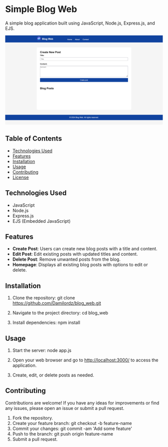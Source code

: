 # Simple Blog Web

A simple blog application built using JavaScript, Node.js, Express.js, and EJS.

![Screenshot of Simple Blog App](public/images/blog_screenshot.png)

## Table of Contents

- [Technologies Used](#technologies_used)
- [Features](#features)
- [Installation](#installation)
- [Usage](#usage)
- [Contributing](#contributing)
- [License](#license)

## Technologies Used

- JavaScript
- Node.js
- Express.js
- EJS (Embedded JavaScript)

## Features

- **Create Post**: Users can create new blog posts with a title and content.
- **Edit Post**: Edit existing posts with updated titles and content.
- **Delete Post**: Remove unwanted posts from the blog.
- **Homepage**: Displays all existing blog posts with options to edit or delete.

## Installation

1. Clone the repository: git clone https://github.com/Damilordz/blog_web.git

2. Navigate to the project directory: cd blog_web

3. Install dependencies: npm install

## Usage

1. Start the server: node app.js

2. Open your web browser and go to [http://localhost:3000/](http://localhost:3000/) to access the application.

3. Create, edit, or delete posts as needed.

## Contributing

Contributions are welcome! If you have any ideas for improvements or find any issues, please open an issue or submit a pull request.

1. Fork the repository.
2. Create your feature branch: git checkout -b feature-name
3. Commit your changes: git commit -am 'Add some feature'
4. Push to the branch: git push origin feature-name
5. Submit a pull request.

